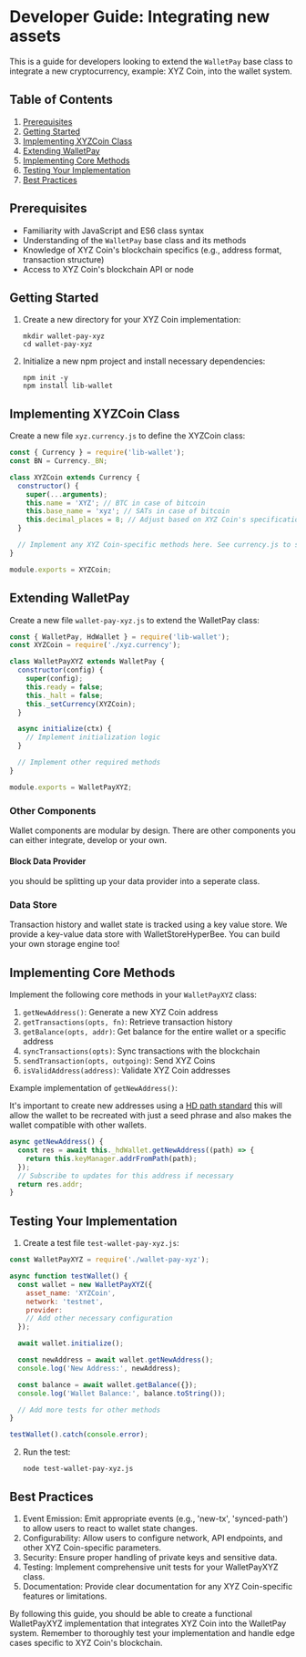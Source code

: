 # Developer Guide: Integrating new assets

This is a guide for developers looking to extend the `WalletPay` base class to integrate a new cryptocurrency, example: XYZ Coin, into the wallet system.

## Table of Contents

1. [Prerequisites](#prerequisites)
2. [Getting Started](#getting-started)
3. [Implementing XYZCoin Class](#implementing-xyzcoin-class)
4. [Extending WalletPay](#extending-walletpay)
5. [Implementing Core Methods](#implementing-core-methods)
6. [Testing Your Implementation](#testing-your-implementation)
7. [Best Practices](#best-practices)

## Prerequisites

- Familiarity with JavaScript and ES6 class syntax
- Understanding of the `WalletPay` base class and its methods
- Knowledge of XYZ Coin's blockchain specifics (e.g., address format, transaction structure)
- Access to XYZ Coin's blockchain API or node

## Getting Started

1. Create a new directory for your XYZ Coin implementation:
   ```
   mkdir wallet-pay-xyz
   cd wallet-pay-xyz
   ```

2. Initialize a new npm project and install necessary dependencies:
   ```
   npm init -y
   npm install lib-wallet 
   ```

## Implementing XYZCoin Class

Create a new file `xyz.currency.js` to define the XYZCoin class:

```javascript
const { Currency } = require('lib-wallet');
const BN = Currency._BN;

class XYZCoin extends Currency {
  constructor() {
    super(...arguments);
    this.name = 'XYZ'; // BTC in case of bitcoin 
    this.base_name = 'xyz'; // SATs in case of bitcoin
    this.decimal_places = 8; // Adjust based on XYZ Coin's specifications
  }

  // Implement any XYZ Coin-specific methods here. See currency.js to see all the methods that needs to be implemented
}

module.exports = XYZCoin;
```

## Extending WalletPay

Create a new file `wallet-pay-xyz.js` to extend the WalletPay class:

```javascript
const { WalletPay, HdWallet } = require('lib-wallet');
const XYZCoin = require('./xyz.currency');

class WalletPayXYZ extends WalletPay {
  constructor(config) {
    super(config);
    this.ready = false;
    this._halt = false;
    this._setCurrency(XYZCoin);
  }

  async initialize(ctx) {
    // Implement initialization logic
  }

  // Implement other required methods
}

module.exports = WalletPayXYZ;
```

### Other Components

Wallet components are modular by design. There are other components you can either integrate, develop or your own.

#### Block Data Provider
you should be splitting up your data provider into a seperate class.

### Data Store
Transaction history and wallet state is tracked using a key value store. We provide a key-value data store with WalletStoreHyperBee. You can build your own storage engine too! 


## Implementing Core Methods

Implement the following core methods in your `WalletPayXYZ` class:

1. `getNewAddress()`: Generate a new XYZ Coin address
2. `getTransactions(opts, fn)`: Retrieve transaction history
3. `getBalance(opts, addr)`: Get balance for the entire wallet or a specific address
4. `syncTransactions(opts)`: Sync transactions with the blockchain
5. `sendTransaction(opts, outgoing)`: Send XYZ Coins
6. `isValidAddress(address)`: Validate XYZ Coin addresses

Example implementation of `getNewAddress()`:

It's important to create new addresses using a [HD path standard](https://learnmeabitcoin.com/technical/keys/hd-wallets/) this will allow the wallet to be recreated with just a seed phrase and also makes the wallet compatible with other wallets.

```javascript
async getNewAddress() {
  const res = await this._hdWallet.getNewAddress((path) => {
    return this.keyManager.addrFromPath(path);
  });
  // Subscribe to updates for this address if necessary
  return res.addr;
}
```

## Testing Your Implementation

1. Create a test file `test-wallet-pay-xyz.js`:

```javascript
const WalletPayXYZ = require('./wallet-pay-xyz');

async function testWallet() {
  const wallet = new WalletPayXYZ({
    asset_name: 'XYZCoin',
    network: 'testnet',
    provider: 
    // Add other necessary configuration
  });

  await wallet.initialize();

  const newAddress = await wallet.getNewAddress();
  console.log('New Address:', newAddress);

  const balance = await wallet.getBalance({});
  console.log('Wallet Balance:', balance.toString());

  // Add more tests for other methods
}

testWallet().catch(console.error);
```

2. Run the test:
   ```
   node test-wallet-pay-xyz.js
   ```

## Best Practices

1. Event Emission: Emit appropriate events (e.g., 'new-tx', 'synced-path') to allow users to react to wallet state changes.
2. Configurability: Allow users to configure network, API endpoints, and other XYZ Coin-specific parameters.
3. Security: Ensure proper handling of private keys and sensitive data.
4. Testing: Implement comprehensive unit tests for your WalletPayXYZ class.
5. Documentation: Provide clear documentation for any XYZ Coin-specific features or limitations.

By following this guide, you should be able to create a functional WalletPayXYZ implementation that integrates XYZ Coin into the WalletPay system. Remember to thoroughly test your implementation and handle edge cases specific to XYZ Coin's blockchain.
